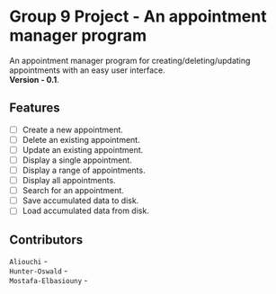 # Group 9 Project - An appointment manager program
An appointment manager program for creating/deleting/updating appointments with an easy user interface. <br>
**Version - 0.1**.

## Features
- [ ] Create a new appointment.
- [ ] Delete an existing appointment.
- [ ] Update an existing appointment.
- [ ] Display a single appointment.
- [ ] Display a range of appointments.
- [ ] Display all appointments.
- [ ] Search for an appointment.
- [ ] Save accumulated data to disk.
- [ ] Load accumulated data from disk.

## Contributors
`Aliouchi` - <br>
`Hunter-Oswald` - <br>
`Mostafa-Elbasiouny` - <br>
